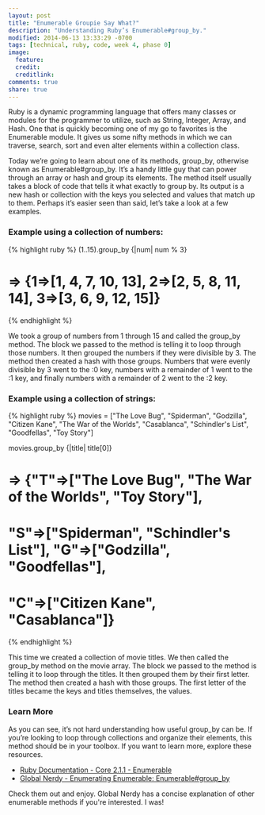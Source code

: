 ```yaml
---
layout: post
title: "Enumerable Groupie Say What?"
description: "Understanding Ruby’s Enumerable#group_by."
modified: 2014-06-13 13:33:29 -0700
tags: [technical, ruby, code, week 4, phase 0]
image:
  feature: 
  credit: 
  creditlink: 
comments: true
share: true
---
```


Ruby is a dynamic programming language that offers many classes or modules for the programmer to utilize, such as String, Integer, Array, and Hash. One that is quickly becoming one of my go to favorites is the Enumerable module. It gives us some nifty methods in which we can traverse, search, sort and even alter elements within a collection class.

Today we’re going to learn about one of its methods, group_by, otherwise known as Enumerable#group_by. It’s a handy little guy that can power through an array or hash and group its elements. The method itself usually takes a block of code that tells it what exactly to group by. Its output is a new hash or collection with the keys you selected and values that match up to them. Perhaps it’s easier seen than said, let’s take a look at a few examples.

### Example using a collection of numbers:

{% highlight ruby %}
(1..15).group_by {|num| num % 3}

# => {1=>[1, 4, 7, 10, 13], 2=>[2, 5, 8, 11, 14], 3=>[3, 6, 9, 12, 15]}
{% endhighlight %}

We took a group of numbers from 1 through 15 and called the group_by method. The block we passed to the method is telling it to loop through those numbers. It then grouped the numbers if they were divisible by 3. The method then created a hash with those groups. Numbers that were evenly divisible by 3 went to the :0 key, numbers with a remainder of 1 went to the :1 key, and finally numbers with a remainder of 2 went to the :2 key.

### Example using a collection of strings:

{% highlight ruby %}
movies = ["The Love Bug", "Spiderman", "Godzilla", "Citizen Kane", 
          "The War of the Worlds", "Casablanca", "Schindler's List",
          "Goodfellas", "Toy Story"]

movies.group_by {|title| title[0]}

# => {"T"=>["The Love Bug", "The War of the Worlds", "Toy Story"],
#     "S"=>["Spiderman", "Schindler's List"], "G"=>["Godzilla", "Goodfellas"],
#     "C"=>["Citizen Kane", "Casablanca"]}
{% endhighlight %}

This time we created a collection of movie titles. We then called the group_by method on the movie array. The block we passed to the method is telling it to loop through the titles. It then grouped them by their first letter. The method then created a hash with those groups. The first letter of the titles became the keys and titles themselves, the values.

### Learn More

As you can see, it’s not hard understanding how useful group_by can be. If you’re looking to loop through collections and organize their elements, this method should be in your toolbox. If you want to learn more, explore these resources.
					
* [Ruby Documentation - Core 2.1.1 - Enumerable](http://www.ruby-doc.org/core-2.1.1/Enumerable.html)
* [Global Nerdy - Enumerating Enumerable: Enumerable#group_by](http://www.globalnerdy.com/2008/08/31/enumerating-enumerable-enumerablegroup_by/)
					
Check them out and enjoy. Global Nerdy has a concise explanation of other enumerable methods if you're interested. I was!
